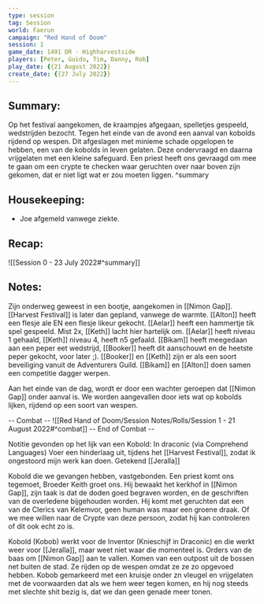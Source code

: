 ```yaml
---
type: session
tag: Session
world: Faerun
campaign: "Red Hand of Doom"
session: 1
game_date: 1491 DR - Highharvestside
players: [Peter, Guido, Tim, Danny, Rob]
play_date: {{21 August 2022}}
create_date: {{27 July 2022}}
---
```


## Summary:
Op het festival aangekomen, de kraampjes afgegaan, spelletjes gespeeld, wedstrijden bezocht.
Tegen het einde van de avond een aanval van kobolds rijdend op wespen.
Dit afgeslagen met minieme schade opgelopen te hebben, een van de kobolds in leven gelaten.
Deze ondervraagd en daarna vrijgelaten met een kleine safeguard.
Een priest heeft ons gevraagd om mee te gaan om een crypte te checken waar geruchten over naar boven zijn gekomen, dat er niet ligt wat er zou moeten liggen.
^summary

## Housekeeping:
- Joe afgemeld vanwege ziekte.

## Recap:
![[Session 0 - 23 July 2022#^summary]]

## Notes:
Zijn onderweg geweest in een bootje, aangekomen in [[Nimon Gap]].
[[Harvest Festival]] is later dan gepland, vanwege de warmte.
[[Alton]] heeft een flesje ale EN een flesje likeur gekocht.
[[Aelar]] heeft een hammertje tik spel gespeeld. Mist 2x, [[Keth]] lacht hier hartelijk om.
[[Aelar]] heeft niveau 1 gehaald, [[Keth]] niveau 4, heeft n5 gefaald.
[[Bikam]] heeft meegedaan aan een peper eet wedstrijd, [[Booker]] heeft dit aanschouwt en de heetste peper gekocht, voor later ;).
[[Booker]] en [[Keth]] zijn er als een soort beveiliging vanuit de Adventurers Guild.
[[Bikam]] en [[Alton]] doen samen een competitie dagger werpen.

Aan het einde van de dag, wordt er door een wachter geroepen dat [[Nimon Gap]] onder aanval is.
We worden aangevallen door iets wat op kobolds lijken, rijdend op een soort van wespen.

-- Combat --
![[Red Hand of Doom/Session Notes/Rolls/Session 1 - 21 August 2022#^combat]]
-- End of Combat --

Notitie gevonden op het lijk van een Kobold: 
In draconic (via Comprehend Languages)
Voer een hinderlaag uit, tijdens het [[Harvest Festival]], zodat ik ongestoord mijn werk kan doen. 
Getekend [[Jeralla]]

Kobold die we gevangen hebben, vastgebonden.
Een priest komt ons tegemoet, Broeder Keith groet ons.
Hij bewaakt het kerkhof in [[Nimon Gap]], zijn taak is dat de doden goed begraven worden, en de geschriften van de overledene bijgehouden worden.
Hij komt met geruchten dat een van de Clerics van Kelemvor, geen human was maar een groene draak.
Of we mee willen naar de Crypte van deze persoon, zodat hij kan controleren of dit ook echt zo is.

Kobold (Kobob) werkt voor de Inventor (Knieschijf in Draconic) en die werkt weer voor [[Jeralla]], maar weet niet waar die momenteel is. Orders van de baas om [[Nimon Gap]] aan te vallen. Komen van een outpost uit de bossen net buiten de stad. Ze rijden op de wespen omdat ze ze zo opgevoed hebben. Kobob gemarkeerd met een kruisje onder zn vleugel en vrijgelaten met de voorwaarden dat als we hem weer tegen komen, en hij nog steeds met slechte shit bezig is, dat we dan geen genade meer tonen.
